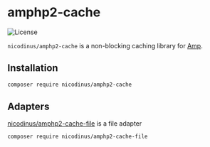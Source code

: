 # amphp2-cache

![License](https://img.shields.io/badge/license-MIT-blue.svg?style=flat-square)

`nicodinus/amphp2-cache` is a non-blocking caching library for [Amp](https://github.com/amphp/amp).

## Installation

```bash
composer require nicodinus/amphp2-cache
```

## Adapters
[nicodinus/amphp2-cache-file](https://github.com/nicodinus/amphp2-cache-file) is a file adapter

```bash
composer require nicodinus/amphp2-cache-file
```
